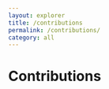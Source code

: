```yaml
---
layout: explorer
title: /contributions
permalink: /contributions/
category: all
---
```


# Contributions


